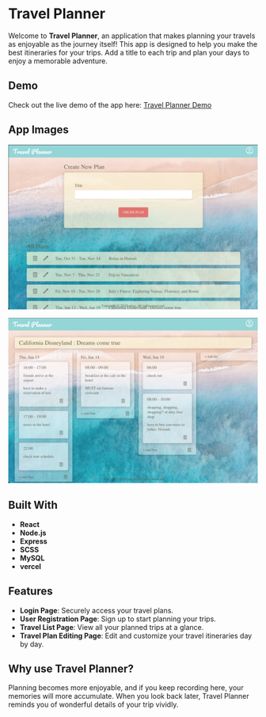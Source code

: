 # Travel Planner

Welcome to **Travel Planner**, an application that makes planning your travels as enjoyable as the journey itself! This app is designed to help you make the best itineraries for your trips. Add a title to each trip and plan your days to enjoy a memorable adventure.

## Demo

Check out the live demo of the app here: [Travel Planner Demo](https://travel-planner-miyu.vercel.app/)

## App Images

![Travel Planner Overview](./images/app-image-travel-list.png)

![Travel Planner Detail View](./images/app-image-travel-detail.png)

## Built With

- **React**
- **Node.js**
- **Express**
- **SCSS**
- **MySQL**
- **vercel**

## Features

- **Login Page**: Securely access your travel plans.
- **User Registration Page**: Sign up to start planning your trips.
- **Travel List Page**: View all your planned trips at a glance.
- **Travel Plan Editing Page**: Edit and customize your travel itineraries day by day.

## Why use Travel Planner?

Planning becomes more enjoyable, and if you keep recording here, your memories will more accumulate. When you look back later, Travel Planner reminds you of wonderful details of your trip vividly.
